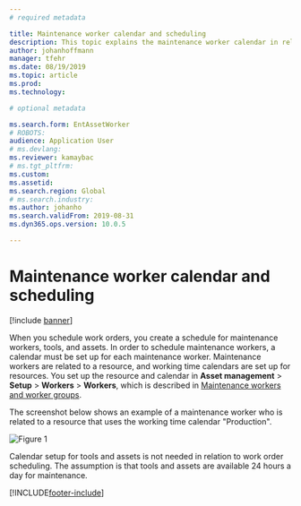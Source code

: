 ```yaml
---
# required metadata

title: Maintenance worker calendar and scheduling
description: This topic explains the maintenance worker calendar in relation to scheduling in Asset Management.
author: johanhoffmann
manager: tfehr
ms.date: 08/19/2019
ms.topic: article
ms.prod: 
ms.technology: 

# optional metadata

ms.search.form: EntAssetWorker 
# ROBOTS: 
audience: Application User
# ms.devlang: 
ms.reviewer: kamaybac
# ms.tgt_pltfrm: 
ms.custom: 
ms.assetid: 
ms.search.region: Global
# ms.search.industry: 
ms.author: johanho
ms.search.validFrom: 2019-08-31
ms.dyn365.ops.version: 10.0.5

---
```


# Maintenance worker calendar and scheduling

[!include [banner](../../includes/banner.md)]

 

When you schedule work orders, you create a schedule for maintenance workers, tools, and assets. In order to schedule maintenance workers, a calendar must be set up for each maintenance worker. Maintenance workers are related to a resource, and working time calendars are set up for resources. You set up the resource and calendar in **Asset management** > **Setup** > **Workers** > **Workers**, which is described in [Maintenance workers and worker groups](../setup-for-objects/workers-and-worker-groups.md).

The screenshot below shows an example of a maintenance worker who is related to a resource that uses the working time calendar "Production".

![Figure 1](media/01-work-order-scheduling.png)

Calendar setup for tools and assets is not needed in relation to work order scheduling. The assumption is that tools and assets are available 24 hours a day for maintenance.



[!INCLUDE[footer-include](../../../includes/footer-banner.md)]